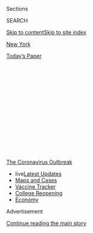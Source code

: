 <div id="app">

<div>

<div>

<div>

<div class="NYTAppHideMasthead css-1q2w90k e1suatyy0">

<div class="section css-ui9rw0 e1suatyy2">

<div class="css-eph4ug er09x8g0">

<div class="css-6n7j50">

</div>

<span class="css-1dv1kvn">Sections</span>

<div class="css-10488qs">

<span class="css-1dv1kvn">SEARCH</span>

</div>

[Skip to content](#site-content)[Skip to site index](#site-index)

</div>

<div id="masthead-section-label" class="css-1wr3we4 eaxe0e00">

[New
York](https://www.nytimes3xbfgragh.onion/section/nyregion)

</div>

<div class="css-10698na e1huz5gh0">

</div>

</div>

<div id="masthead-bar-one" class="section hasLinks css-15hmgas e1csuq9d3">

<div class="css-uqyvli e1csuq9d0">

</div>

<div class="css-1uqjmks e1csuq9d1">

</div>

<div class="css-9e9ivx">

[](https://myaccount.nytimes3xbfgragh.onion/auth/login?response_type=cookie&client_id=vi)

</div>

<div class="css-1bvtpon e1csuq9d2">

[Today’s
Paper](https://www.nytimes3xbfgragh.onion/section/todayspaper)

</div>

</div>

</div>

</div>

<div data-aria-hidden="false">

<div id="site-content" data-role="main">

<div>

<div class="css-1aor85t" style="opacity:0.000000001;z-index:-1;visibility:hidden">

<div class="css-1hqnpie">

<div class="css-epjblv">

<span class="css-17xtcya">[New
York](/section/nyregion)</span><span class="css-x15j1o">|</span><span class="css-fwqvlz">Drastic
‘Shelter in Place’ May Be Next for N.Y.C. to Combat
Coronavirus</span>

</div>

<div class="css-k008qs">

<div class="css-1iwv8en">

<span class="css-18z7m18"></span>

<div>

</div>

</div>

<span class="css-1n6z4y">https://nyti.ms/391FMNM</span>

<div class="css-1705lsu">

<div class="css-4xjgmj">

<div class="css-4skfbu" data-role="toolbar" data-aria-label="Social Media Share buttons, Save button, and Comments Panel with current comment count" data-testid="share-tools">

  - 
  - 
  - 
  - 
    
    <div class="css-6n7j50">
    
    </div>

  - 

</div>

</div>

</div>

</div>

</div>

</div>

<div id="NYT_TOP_BANNER_REGION" class="css-13pd83m">

<div>

<div id="styln-prism-menu-1592847958612" class="section interactive-content interactive-size-medium css-1edisqu">

<div class="css-17ih8de interactive-body">

<div id="scroll-container" class="css-1gj85ro">

[<span class="styln-title-wrap"><span class="css-1pje3qr">The
Coronavirus</span><span class="css-1pje3qr">
Outbreak</span></span>](https://www.nytimes3xbfgragh.onion/news-event/coronavirus?action=click&pgtype=Article&state=default&region=TOP_BANNER&context=storylines_menu)

  - <span class="css-kqxiym" data-emphasize="true">live</span>[Latest
    Updates](https://www.nytimes3xbfgragh.onion/2020/08/04/world/coronavirus-cases.html?action=click&pgtype=Article&state=default&region=TOP_BANNER&context=storylines_menu)
  - [Maps and
    Cases](https://www.nytimes3xbfgragh.onion/interactive/2020/us/coronavirus-us-cases.html?action=click&pgtype=Article&state=default&region=TOP_BANNER&context=storylines_menu)
  - [Vaccine
    Tracker](https://www.nytimes3xbfgragh.onion/interactive/2020/science/coronavirus-vaccine-tracker.html?action=click&pgtype=Article&state=default&region=TOP_BANNER&context=storylines_menu)
  - [College
    Reopening](https://www.nytimes3xbfgragh.onion/2020/08/02/us/covid-college-reopening.html?action=click&pgtype=Article&state=default&region=TOP_BANNER&context=storylines_menu)
  - [Economy](https://www.nytimes3xbfgragh.onion/live/2020/08/04/business/stock-market-today-coronavirus?action=click&pgtype=Article&state=default&region=TOP_BANNER&context=storylines_menu)

</div>

</div>

</div>

</div>

</div>

<div id="top-wrapper" class="css-1sy8kpn">

<div id="top-slug" class="css-l9onyx">

Advertisement

</div>

[Continue reading the main
story](#after-top)

<div class="ad top-wrapper" style="text-align:center;height:100%;display:block;min-height:250px">

<div id="top" class="place-ad" data-position="top" data-size-key="top">

</div>

</div>

<div id="after-top">

</div>

</div>

<div>

<div id="sponsor-wrapper" class="css-1hyfx7x">

<div id="sponsor-slug" class="css-19vbshk">

Supported by

</div>

[Continue reading the main
story](#after-sponsor)

<div id="sponsor" class="ad sponsor-wrapper" style="text-align:center;height:100%;display:block">

</div>

<div id="after-sponsor">

</div>

</div>

<div class="css-186x18t">

</div>

<div class="css-1vkm6nb ehdk2mb0">

# Drastic ‘Shelter in Place’ May Be Next for N.Y.C. to Combat Coronavirus

</div>

Life in New York City, a colossus of 8.6 million people and an economic
engine for the country, is grinding to a shocking halt.

<div class="css-79elbk" data-testid="photoviewer-wrapper">

<div class="css-z3e15g" data-testid="photoviewer-wrapper-hidden">

</div>

<div class="css-1a48zt4 ehw59r15" data-testid="photoviewer-children">

![<span class="css-16f3y1r e13ogyst0" data-aria-hidden="true">Central
Park was nearly empty on Tuesday as a result of restrictions on public
gatherings put in place to prevent the spread of the
coronavirus. </span><span class="css-cnj6d5 e1z0qqy90" itemprop="copyrightHolder"><span class="css-1ly73wi e1tej78p0">Credit...</span><span><span>Stephen
Speranza for The New York
Times</span></span></span>](https://static01.graylady3jvrrxbe.onion/images/2020/03/17/nyregion/17nyvirus-ledeall1/merlin_170647176_6e1b9868-36a9-4359-b636-47aae2487df8-articleLarge.jpg?quality=75&auto=webp&disable=upscale)

</div>

</div>

<div class="css-18e8msd">

<div class="css-vp77d3 epjyd6m0">

<div class="css-hus3qt ey68jwv0" data-aria-hidden="true">

[![Andy
Newman](https://static01.graylady3jvrrxbe.onion/images/2018/02/16/multimedia/author-andy-newman/author-andy-newman-thumbLarge.jpg
"Andy Newman")](https://www.nytimes3xbfgragh.onion/by/andy-newman)

</div>

<div class="css-1baulvz">

By [<span class="css-1baulvz last-byline" itemprop="name">Andy
Newman</span>](https://www.nytimes3xbfgragh.onion/by/andy-newman)

</div>

</div>

  - 
    
    <div class="css-ld3wwf e16638kd2">
    
    March 17,
    2020
    
    </div>

  - 
    
    <div class="css-4xjgmj">
    
    <div class="css-d8bdto" data-role="toolbar" data-aria-label="Social Media Share buttons, Save button, and Comments Panel with current comment count" data-testid="share-tools">
    
      - 
      - 
      - 
      - 
        
        <div class="css-6n7j50">
        
        </div>
    
      - 
    
    </div>
    
    </div>

</div>

</div>

<div class="section meteredContent css-1r7ky0e" name="articleBody" itemprop="articleBody">

<div class="css-1fanzo5 StoryBodyCompanionColumn">

<div class="css-53u6y8">

New York City, a colossus of 8.6 million people and an economic engine
for the country, ground to a shocking halt on Tuesday because of the
[coronavirus
outbreak](https://www.nytimes3xbfgragh.onion/2020/03/18/podcasts/the-daily/cuomo-new-york-coronavirus.html?action=click&module=Briefings&pgtype=Homepage)
and the restrictions on public life put in place to stem its spread.

The city’s mayor signaled that the shutdown could go even further with
the possibility of an order to “shelter in place” — a **** decision he
said “should be made in the next 48 hours.”

“If that moment came, there are tremendously substantial challenges that
would have to be met,” Mayor Bill de Blasio said in an [emotional
address at City
Hall](https://www.nytimes3xbfgragh.onion/video/nyregion/100000007039735/nyc-shelter-in-place-de-blasio.html).
“And I don’t take this lightly at all.

“What is going to happen with folks who have no money?” he continued.
“How are they going to get food? How are they going to get medicines?
How are we going to ensure in a dynamic like that, that supplies are
sufficient for our population?”

</div>

</div>

<div class="css-1fanzo5 StoryBodyCompanionColumn">

<div class="css-53u6y8">

As officials grappled with an epidemic that has stricken more than 800
city residents and killed at least seven, [the toll on the life of the
city was
becoming](https://www.nytimes3xbfgragh.onion/2020/03/17/nyregion/coronavirus-new-york-update.html)apparent.

Times Square emptied out. Macy’s closed. The Statue of Liberty was
cordoned off. The Empire State Building was shuttered. Restaurants and
bars, the ones that had not closed entirely, stood nearly empty and
tried to survive on takeout and delivery orders alone.

“I’d like to see them try keeping New Yorkers off the street,” said
Rafael Morales, 52, a super at a co-op building on the Upper West Side
of Manhattan.

</div>

</div>

<div>

</div>

<div class="css-1fanzo5 StoryBodyCompanionColumn">

<div class="css-53u6y8">

New York’s desperation was also made clear when the Metropolitan
Transportation Authority, which runs the subway system, buses and two
commuter railroads, said on Tuesday that it was[seeking a $4 billion
federal
bailout](https://www.nytimes3xbfgragh.onion/2020/03/17/nyregion/coronavirus-nyc-subway-federal-aid-.html).

</div>

</div>

<div class="css-1fanzo5 StoryBodyCompanionColumn">

<div class="css-53u6y8">

Ridership has plummeted by as much as 90 percent on the region’s trains
and 60 percent on the subway — rendering the normally jampacked
underground practically
unrecognizable.

<div id="NYT_MAIN_CONTENT_1_REGION" class="css-9tf9ac">

<div>

<div id="styln-covid-updates-world" class="section interactive-content interactive-size-medium css-1ftcdic">

<div class="css-17ih8de interactive-body">

<div id="styln-briefing-block" data-asset-id="QXJ0aWNsZTpueXQ6Ly9hcnRpY2xlLzNhNGMwYWI5LWIwY2QtNWQwOS1hZTgwLTdjMGU3ZTA1OWQ2OA==">

<div class="briefing-block-header-section">

# [Latest Updates: Global Coronavirus Outbreak](https://www.nytimes3xbfgragh.onion/2020/08/04/world/coronavirus-cases.html?action=click&pgtype=Article&state=default&region=MAIN_CONTENT_1&context=storylines_live_updates)

<div class="briefing-block-ts">

Updated 2020-08-05T07:58:24.076Z

</div>

</div>

  - [As talks drag on, McConnell signals openness to jobless aid
    extension, and negotiators agree on a
    deadline.](https://www.nytimes3xbfgragh.onion/2020/08/04/world/coronavirus-cases.html?action=click&pgtype=Article&state=default&region=MAIN_CONTENT_1&context=storylines_live_updates#link-762df92)
  - [Novavax sees encouraging results from two studies of its
    experimental
    vaccine.](https://www.nytimes3xbfgragh.onion/2020/08/04/world/coronavirus-cases.html?action=click&pgtype=Article&state=default&region=MAIN_CONTENT_1&context=storylines_live_updates#link-1228a480)
  - [Mississippians must now wear masks in public, governor
    says.](https://www.nytimes3xbfgragh.onion/2020/08/04/world/coronavirus-cases.html?action=click&pgtype=Article&state=default&region=MAIN_CONTENT_1&context=storylines_live_updates#link-794484ed)

<div class="briefing-block-footer">

<div class="briefing-block-footer-meta">

[See more
updates](https://www.nytimes3xbfgragh.onion/2020/08/04/world/coronavirus-cases.html?action=click&pgtype=Article&state=default&region=MAIN_CONTENT_1&context=storylines_live_updates)

</div>

<div class="briefing-block-briefinglinks">

<span>More live coverage:</span>
[Markets](https://www.nytimes3xbfgragh.onion/live/2020/08/04/business/stock-market-today-coronavirus?action=click&pgtype=Article&state=default&region=MAIN_CONTENT_1&context=storylines_live_updates)

</div>

</div>

</div>

</div>

</div>

</div>

</div>

Officials have grasped for comparisons to other catastrophes. Mr. de
Blasio said the economic fallout from the shutdown as a result of the
virus could rival that of the Great Depression and the health impact
that of the 1918 influenza epidemic that killed over 20,000 in the city.

But even as New Yorkers were struggling with the vast shutdown, the
mayor and the governor, Andrew M. Cuomo, fell into a familiar pattern:
battling with each other over control of the city.

</div>

</div>

<div class="css-79elbk" data-testid="photoviewer-wrapper">

<div class="css-z3e15g" data-testid="photoviewer-wrapper-hidden">

</div>

<div class="css-1a48zt4 ehw59r15" data-testid="photoviewer-children">

![<span class="css-16f3y1r e13ogyst0" data-aria-hidden="true">The surge
in coronavirus cases has caused a decline in subway ridership, leading
the Metropolitan Transportation Authority to ask for a federal
bailout. </span><span class="css-cnj6d5 e1z0qqy90" itemprop="copyrightHolder"><span class="css-1ly73wi e1tej78p0">Credit...</span><span>Stephen
Speranza for The New York
Times</span></span>](https://static01.graylady3jvrrxbe.onion/images/2020/03/17/nyregion/17nyvirus-ledeall2/merlin_170615367_20df85b0-4433-4825-bfd8-0130b6856772-articleLarge.jpg?quality=75&auto=webp&disable=upscale)

</div>

</div>

<div class="css-1fanzo5 StoryBodyCompanionColumn">

<div class="css-53u6y8">

As the mayor conducted his news conference on Tuesday, Mr. Cuomo’s
office sent out a news release proclaiming that any kind of mass
quarantine order would need state approval and that none was imminent.
The governor then doubled down on that message.

“There is not going to be any quarantine, no one is going to lock you in
your home, no one is going to tell you, you can’t leave the city,” the
governor said in an interview on NY1. “That’s not going to happen.”

Some New Yorkers greeted the possibility of being put on virtual
lockdown with grim resignation.

Joseph Montes, who was skateboarding down Fourth Avenue in Brooklyn back
to a homeless shelter Tuesday night from his job as a tattoo artist in
the Bronx, was appalled at the prospect.

</div>

</div>

<div class="css-1fanzo5 StoryBodyCompanionColumn">

<div class="css-53u6y8">

“That’s totally crazy,” said Mr. Montes, 27, who was wearing a face mask
with a jack-o-lantern mouth.

“People need to be outside, to breathe fresh air,” he said. “I’ve been
inside for a long time. It messes with you, makes you feel like a
prisoner.”

The public disagreement between the mayor and the governor was nothing
new, but the immediacy and rawness of it illustrated the tension and
uncertainty of the situation, and how public officials have been
struggling to respond to it.

</div>

</div>

<div>

</div>

<div class="css-1fanzo5 StoryBodyCompanionColumn">

<div class="css-53u6y8">

It’s uncertain what a “shelter in place” order would mean for New York
City. Mayor de Blasio said it could limit movement to people with
essential jobs like police officers, firefighters and health care
workers.

A “shelter in place” order [enacted on
Tuesday](https://www.nytimes3xbfgragh.onion/2020/03/17/us/shelter-in-place-order-bay-area.html)
in California’s Bay Area requires people to largely stay at home except
for essential activities and forbids people who do not live in the same
house from gathering anywhere. Going outside, for example, to a park, is
still allowed as long as people maintain a six-foot distance from
others.

Asked the difference between sheltering in place and quarantine, Mr. de
Blasio said “I don’t want to be the guy” to define the distinction and
said he would decide on the matter in consultation with the governor.

</div>

</div>

<div class="css-1fanzo5 StoryBodyCompanionColumn">

<div class="css-53u6y8">

New York City has quickly become an epicenter of the pandemic in this
country: New cases jumped by 75 percent from Monday to Tuesday, to 814,
underscoring the need for even more drastic measures.

The mayor, clearly agonizing over his course of action, said that
options were running out, and that new restrictions would bring new
pain.

“Folks have to understand that, right now, with so many New Yorkers
losing employment, losing paychecks, dealing with all sorts of stresses
and strains, I’m hearing constantly from people who are tremendously
worried about how they’re going to make ends meet,” the mayor
said.

<div id="NYT_MAIN_CONTENT_3_REGION" class="css-9tf9ac">

<div>

<div id="styln-prism-freeform-1594220623585" class="section interactive-content interactive-size-medium css-1ftcdic">

<div class="css-17ih8de interactive-body">

<div id="prism-freeform-block-85410" class="css-19mumt8" data-role="complementary" data-storyline="The Coronavirus Outbreak" data-truncated="true" tabindex="0">

<div class="css-a8d9oz">

<div class="css-eb027h">

[](https://www.nytimes3xbfgragh.onion/news-event/coronavirus?action=click&pgtype=Article&state=default&region=MAIN_CONTENT_3&context=storylines_faq)

### The Coronavirus Outbreak ›

#### Frequently Asked Questions

Updated August 4, 2020

  - #### I have antibodies. Am I now immune?
    
      - As of right now,[that seems likely, for at least several
        months.](https://www.nytimes3xbfgragh.onion/2020/07/22/health/covid-antibodies-herd-immunity.html?action=click&pgtype=Article&state=default&region=MAIN_CONTENT_3&context=storylines_faq)
        There have been frightening accounts of people suffering what
        seems to be a second bout of Covid-19. But experts say these
        patients may have a drawn-out course of infection, with the
        virus taking a slow toll weeks to months after initial exposure.
        People infected with the coronavirus typically
        [produce](https://www.nature.com/articles/s41586-020-2456-9)
        immune molecules called antibodies, which are [protective
        proteins made in response to an
        infection](https://www.nytimes3xbfgragh.onion/2020/05/07/health/coronavirus-antibody-prevalence.html?action=click&pgtype=Article&state=default&region=MAIN_CONTENT_3&context=storylines_faq)[.
        These antibodies
        may](https://www.nytimes3xbfgragh.onion/2020/05/07/health/coronavirus-antibody-prevalence.html?action=click&pgtype=Article&state=default&region=MAIN_CONTENT_3&context=storylines_faq)
        last in the body [only two to three
        months](https://www.nature.com/articles/s41591-020-0965-6),
        which may seem worrisome, but that’s perfectly normal after an
        acute infection subsides, said Dr. Michael Mina, an immunologist
        at Harvard University. It may be possible to get the coronavirus
        again, but it’s highly unlikely that it would be possible in a
        short window of time from initial infection or make people
        sicker the second time.

  - #### I’m a small-business owner. Can I get relief?
    
      - The [stimulus bills enacted in
        March](https://www.nytimes3xbfgragh.onion/article/small-business-loans-stimulus-grants-freelancers-coronavirus.html?action=click&pgtype=Article&state=default&region=MAIN_CONTENT_3&context=storylines_faq)
        offer help for the millions of American small businesses. Those
        eligible for aid are businesses and nonprofit organizations with
        fewer than 500 workers, including sole proprietorships,
        independent contractors and freelancers. Some larger companies
        in some industries are also eligible. The help being offered,
        which is being managed by the Small Business Administration,
        includes the Paycheck Protection Program and the Economic Injury
        Disaster Loan program. But lots of folks have [not yet seen
        payouts.](https://www.nytimes3xbfgragh.onion/interactive/2020/05/07/business/small-business-loans-coronavirus.html?action=click&pgtype=Article&state=default&region=MAIN_CONTENT_3&context=storylines_faq)
        Even those who have received help are confused: The rules are
        draconian, and some are stuck sitting on [money they don’t know
        how to
        use.](https://www.nytimes3xbfgragh.onion/2020/05/02/business/economy/loans-coronavirus-small-business.html?action=click&pgtype=Article&state=default&region=MAIN_CONTENT_3&context=storylines_faq)
        Many small-business owners are getting less than they expected
        or [not hearing anything at
        all.](https://www.nytimes3xbfgragh.onion/2020/06/10/business/Small-business-loans-ppp.html?action=click&pgtype=Article&state=default&region=MAIN_CONTENT_3&context=storylines_faq)

  - #### What are my rights if I am worried about going back to work?
    
      - Employers have to provide [a safe
        workplace](https://www.osha.gov/SLTC/covid-19/standards.html)
        with policies that protect everyone equally. [And if one of your
        co-workers tests positive for the coronavirus, the
        C.D.C.](https://www.nytimes3xbfgragh.onion/article/coronavirus-money-unemployment.html?action=click&pgtype=Article&state=default&region=MAIN_CONTENT_3&context=storylines_faq)
        has said that [employers should tell their
        employees](https://www.cdc.gov/coronavirus/2019-ncov/community/guidance-business-response.html)
        -- without giving you the sick employee’s name -- that they may
        have been exposed to the virus.

  - #### Should I refinance my mortgage?
    
      - [It could be a good
        idea,](https://www.nytimes3xbfgragh.onion/article/coronavirus-money-unemployment.html?action=click&pgtype=Article&state=default&region=MAIN_CONTENT_3&context=storylines_faq)
        because mortgage rates have [never been
        lower.](https://www.nytimes3xbfgragh.onion/2020/07/16/business/mortgage-rates-below-3-percent.html?action=click&pgtype=Article&state=default&region=MAIN_CONTENT_3&context=storylines_faq)
        Refinancing requests have pushed mortgage applications to some
        of the highest levels since 2008, so be prepared to get in line.
        But defaults are also up, so if you’re thinking about buying a
        home, be aware that some lenders have tightened their standards.

  - #### What is school going to look like in September?
    
      - It is unlikely that many schools will return to a normal
        schedule this fall, requiring the grind of [online
        learning](https://www.nytimes3xbfgragh.onion/2020/06/05/us/coronavirus-education-lost-learning.html?action=click&pgtype=Article&state=default&region=MAIN_CONTENT_3&context=storylines_faq),
        [makeshift child
        care](https://www.nytimes3xbfgragh.onion/2020/05/29/us/coronavirus-child-care-centers.html?action=click&pgtype=Article&state=default&region=MAIN_CONTENT_3&context=storylines_faq)
        and [stunted
        workdays](https://www.nytimes3xbfgragh.onion/2020/06/03/business/economy/coronavirus-working-women.html?action=click&pgtype=Article&state=default&region=MAIN_CONTENT_3&context=storylines_faq)
        to continue. California’s two largest public school districts —
        Los Angeles and San Diego — said on July 13, that [instruction
        will be remote-only in the
        fall](https://www.nytimes3xbfgragh.onion/2020/07/13/us/lausd-san-diego-school-reopening.html?action=click&pgtype=Article&state=default&region=MAIN_CONTENT_3&context=storylines_faq),
        citing concerns that surging coronavirus infections in their
        areas pose too dire a risk for students and teachers. Together,
        the two districts enroll some 825,000 students. They are the
        largest in the country so far to abandon plans for even a
        partial physical return to classrooms when they reopen in
        August. For other districts, the solution won’t be an
        all-or-nothing approach. [Many
        systems](https://bioethics.jhu.edu/research-and-outreach/projects/eschool-initiative/school-policy-tracker/),
        including the nation’s largest, New York City, are devising
        [hybrid
        plans](https://www.nytimes3xbfgragh.onion/2020/06/26/us/coronavirus-schools-reopen-fall.html?action=click&pgtype=Article&state=default&region=MAIN_CONTENT_3&context=storylines_faq)
        that involve spending some days in classrooms and other days
        online. There’s no national policy on this yet, so check with
        your municipal school system regularly to see what is happening
        in your
community.

<div id="styln-survey-component-85410" class="styln-survey-component" data-surveyname="faq" data-surveystoryline="coronavirus">

</div>

</div>

<div class="css-6mllg9">

</div>

<div class="css-pmm6ed">

<span class="css-5gimkt"></span>

</div>

</div>

</div>

</div>

</div>

</div>

</div>

“I think New Yorkers should be prepared right now for the possibility of
a ‘shelter in place’ order,” Mr. de Blasio said.

As it is, the day after broad shutdowns were put in place on Monday
across New York, New Jersey and Connecticut, the region was quietly
staggering.

After the state waived the seven-day waiting period for filing for
unemployment benefits and the resulting surge crashed the Labor
Department’s website, officials said the number of applicants was like
nothing seen since the aftermath of the Sept. 11 attacks of 2001. The
city comptroller said that New York could lose more than $3 billion in
tax revenue. [One
estimate](https://www.nytimes3xbfgragh.onion/2020/03/16/nyregion/Coronavirus-nyc-economy-.html)
put lost wages in the tourism industry alone at $1 billion per month.

“The economy was teetering to begin with,” Mr. Cuomo said on Monday
night. “This is a deep, deep economic hole. You’ll have businesses close
that never
reopen.”

</div>

</div>

<div class="audioFigureHeading">

<div class="css-1et479a">

![](https://static01.graylady3jvrrxbe.onion/images/2017/01/29/podcasts/the-daily-album-art/the-daily-album-art-articleInline-v2.jpg?quality=75&auto=webp&disable=upscale)

</div>

### Listen to ‘The Daily’: Gov. Andrew Cuomo: ‘It’s Making Sure We Live Through This.’

<span class="css-59o34k">We sat down with the person in charge of New
York State’s response to the coronavirus crisis.</span>

</div>

<div class="css-qe9gm7">

<div>

<div class="css-1g7y0i5 e1drnplw0">

<div class="css-1ceswkc e1drnplw1">

</div>

<div class="css-f2fzwx e1drnplw2">

<div data-aria-labelledby="modal-title" data-role="region">

<div id="modal-title" class="css-mln36k">

transcript

</div>

<div class="css-pbq7ev">

</div>

<span>Back to The
Daily</span>

<div class="css-f6lhej">

<div class="css-1ialerq">

<div class="css-1701swk">

bars

</div>

<div>

<div class="css-1t7yl1y">

0:00/33:01

</div>

<div class="css-og85jy">

\-33:01

</div>

</div>

</div>

</div>

<div class="css-15fbio0">

<div class="css-1p4nyns">

transcript

## Listen to ‘The Daily’: Gov. Andrew Cuomo: ‘It’s Making Sure We Live Through This.’

### Hosted by Michael Barbaro; produced by Austin Mitchell, Adizah Eghan and Lynsea Garrison; with help from Jessica Cheung; and edited by Lisa Tobin

#### We sat down with the person in charge of New York State’s response to the coronavirus crisis.

</div>

  - michael barbaro  
    I am now disinfecting this microphone for the governor. And the
    windscreen. Because that’s how we roll these days.

  - lynsea garrison  
    Yep.

  - michael barbaro  
    I travel everywhere now with Lysol wipes.

  - lynsea garrison  
    Yeah. Do you want to disinfect this? Since you maybe, depending on
    our sitting arrangement, might be holding that.

  - michael barbaro  
    Yep.

  - lynsea garrison  
    OK.

  - michael barbaro  
    OK, let’s go.

  - speaker  
    We’re just going to hold on one second.

  - michael barbaro  
    Oh, we’re going to hold —

  - lynsea garrison  
    Oh, sure.

  - andrew cuomo  
    Look at you\!

  - michael barbaro  
    How are you?

  - speaker  
    Hey, Michael\!

  - andrew cuomo  
    Ageless.

  - michael barbaro  
    Are we allowed to shake hands?

  - lisa tobin  
    No.

  - andrew cuomo  
    Oh, you’re right, you’re right, you’re right.

  - speaker  
    Absolutely not allowed.

  - michael barbaro  
    Ritual is very hard. Governor, this is Lynsea Garrison, Lisa Tobin,
    Governor Cuomo.

  - andrew cuomo  
    \[LAUGHS\]

  - michael barbaro  
    From The New York Times, I’m Michael Barbaro. This is “The Daily.”

  - \[music\]

  - archived recording 1  
    Tonight, a scramble to contain the spread of the coronavirus in New
    York. In New York City tonight, about 1,000 people are now under
    self-quarantine.

  - archived recording 2  
    Governor Andrew Cuomo declared a state of emergency this weekend to
    help fund the medical response to the outbreak.

michael barbaro

As one of the earliest states with confirmed cases of the coronavirus,
and with the most confirmed cases so far, New York State has begun to
aggressively move to control its spread.

  - archived recording  
    Governor Cuomo signing an executive order closing all schools
    statewide for the next two weeks. Now this means —

michael barbaro

Taking a series of increasingly drastic steps over the past few days.

  - archived recording 1  
    In New York, Governor Cuomo is advising nonessential businesses to
    close each night at 8 p.m.

  - archived recording 2  
    Mayor de Blasio warned New York City residents to be prepared for a
    possible shelter-in-place order in the next 48 hours. Governor Cuomo
    shifts his emphasis to the health care system —

michael barbaro

Today: A conversation with Governor Andrew Cuomo.

It’s Wednesday, March 18.

So I want to thank you for letting us —

andrew cuomo

I’m just examining —

michael barbaro

Examining the microphone? That’s a windscreen. It’ll keep your —

andrew cuomo

Keep the wind down.

michael barbaro

The wind down.

andrew cuomo

Because it’s windy.

michael barbaro

So Governor, I want to thank you for letting us in in the middle of an
extraordinary crisis, and tell you how much we appreciate it. I want to
start this conversation by asking you where New York is in this
pandemic? It’s Tuesday afternoon, around 3 o’clock. How many New Yorkers
do we understand have the coronavirus at this point?

andrew cuomo

We have, right now, over 1,000 cases. It’s a little misleading, because
we’re talking about these tests as if it’s taking a random sample,
right? But it’s not. The test results are purely symbolic of how many
tests you’re taking. We are now taking more tests than most states, and
we’re finding more positives, which would make sense, also. Because we
are the dense state, and this is a function of density at the end of the
day. You’re getting on a subway train, you’re getting on a bus, you’re
in a crowded restaurant, you’re in a crowded office space. And this
transfers in the crowds. So that it would be here first is not
surprising. That it would communicate most easily here is not
surprising. And that we would have the sophisticated health system that
would detect it here first is not surprising.

michael barbaro

So if these are the front lines of this epidemic, and I’ve heard you
describe this as a kind of war that we’re in right now, what stage of
the war are we at in a place like New York?

andrew cuomo

We are seeing the enemy on the horizon, and they are approaching very
quickly, and we don’t have our defenses in place.

michael barbaro

We don’t.

andrew cuomo

We don’t. Testing was the first level of defense, right? The testing was
slow nationwide. We’re now ramping up in this state because the federal
government, I think, made a wise decision. We were the first to ask for
it. I asked the president for it directly. Basically said, decentralize
the testing, leave it to the states. We have 200 laboratories in this
state. I said, decentralize it, let the states do it.

michael barbaro

But you weren’t allowed at first.

andrew cuomo

Right. The federal government was controlling it, and you were running
all the national tests through the C.D.C., which was then sending them
to Atlanta. So we’re now ramping up on testing, that’s why our numbers
are high. But testing is no longer going to keep the genie in the
bottle, right? The genie is out of the bottle now. Where this all comes
down to is, when they talk about flattening the curve, flattening the
curve, they’re trying to slow the advance of the enemy until we can get
enough of our defenses in place. What are the defenses? A health care
system that can handle the injured, to torture the metaphor. And we’re
not there. If you look at the speed, the increase in the rate, the spike
in the increase of the number of cases, we’re looking at a possibility
of an apex being about 45 days away.

michael barbaro

The peak of this pandemic here?

andrew cuomo

The peak. That’s one projection — 45 days. Needing 110,000 hospital
beds. In this state, you have 50,000 hospital beds. Needing 37,000
intensive care unit beds, and having 3,000 I.C.U. beds.

michael barbaro

Needing 37,000, having three.

andrew cuomo

Yes.

michael barbaro

That’s a pretty extraordinary gap.

andrew cuomo

Yes. Because the injured here are going to be predominantly senior
citizens, compromised immune systems, underlying illness. And those
people need I.C.U.s. When they come into the hospital, they don’t need a
normal bed and moderate health care. They need an I.C.U.

michael barbaro

So I want to talk about your leadership in this war, to similarly
torture the metaphor. The work you’ve done in the last few days to
flatten the curve. Because you’ve made some extraordinary decisions in
the past 72 hours or so. Efforts to essentially start shutting down
systematically elements of our life here in New York. So help me
understand the information that you’ve been receiving, the calculations
that you’ve been weighing, and the very real trade-offs that you
understood would have to be made.

andrew cuomo

I’m watching the increase in cases. And you take one measure, and you
see what the effect was. You take another measure, and you see what the
effect was. And nothing was having an effect. Nothing we were doing.

michael barbaro

What steps did you take that were not effective?

andrew cuomo

The testing was supposed to be step one. That was supposed to slow the
spread. That didn’t work. OK, the enemy keeps coming. You start moderate
social distancing. Businesses, voluntary basis, work from home. That
didn’t make any difference. The numbers have kept going up regardless of
everything we did. When you keep seeing those numbers increase, your
efforts have to become more and more dramatic. Yesterday, we went to the
point of closing bars, restaurants, gyms and schools, with the
precaution of providing child care for essential workers, especially
nurses, health care workers. The next level of efforts to control
density, control the spread, would be to start closing — mandatory
closing — of businesses.

michael barbaro

Let me focus in on that decision. Bars, restaurants. Because that is
billions of dollars in lost revenue. It’s tens of thousands of people
out of work. On my way here, I got a text from a friend who said he had
just laid off 90 employees. And he was crying the whole time he had to
do it. So let’s talk about how you made that decision because of the
impact that that is immediately going to have — it’s a huge part of the
economy in the state. And so how did you get to that decision?

andrew cuomo

Michael, you are past the point of monetizing these decisions.

michael barbaro

What do you mean?

andrew cuomo

You are at a point of deciding how many people are going to live, how
many people are going to die? That’s where you are. Closing restaurants
reduces the spread of the disease. The disease transfers very quickly,
not just in the cough and the droplets, et cetera. There are some
studies that say that disease can live — the virus can live up to two or
three days on a surface.

michael barbaro

Like a table at a restaurant.

andrew cuomo

Just think about that. Like a table in a restaurant, like a sink, like a
handrail, in a bus. Two or three days. It’s why this virus is so
vicious. And we know the trajectory right now overwhelms the hospital
system. Three or four-fold. It’s not even close. People will die because
they can’t get the health care service they need.

michael barbaro

So you’re reducing the number of people who die because they can’t get
into a hospital bed, for every restaurant you close and every
transmission you prevent in closing that restaurant.

andrew cuomo

Yes.

michael barbaro

That’s the thing. It’s just pure numbers.

andrew cuomo

Yes. And it’s not even just New York. The whole nation is past the point
of, let’s try to save money, right? You look at the Dow Jones market,
you look at all the businesses that are closing. This is now a national
phenomenon that this economy is going to be very badly hurt. The
recovery of this economy is going to be an economic feat never seen
before. You’re going to have to go back to the Great Depression to come
up with a revival plan for the economy like we’re seeing now. You’re
going to see mortgage foreclosures, you’re going to see bankruptcies,
you’re going to see massive unemployment claims all across the board.

michael barbaro

I don’t see you sugarcoating this at all.

andrew cuomo

No. This is going to be — our state finances are decimated, right? How
does the state work? A state is just a percentage of every other
business.

michael barbaro

Right.

andrew cuomo

Those businesses are all closed. Or their revenues have been cut by 50,
60, 70 percent. But I think the good thing, as a nation, is we said, so
what? So what? What value on a human life? If I can save here 5,000
lives, 10,000 lives, I don’t care what it costs, Michael. That’s what
I’m going to do.

michael barbaro

I wonder what you want to say to somebody who has just lost their job,
because there are now a lot of them, who may not be able to pay their
rent, who may not be able to pay their mortgage, who may lose their
housing, and who are really scared because of these economic
consequences. What do you want them to hear you say?

andrew cuomo

I would say first, I hope no one in your family, or no one you know,
dies because of this. Because that’s what we’re trying to accomplish. I
hope no one in your family dies. Second, we all understand the economic
consequences. It’s not just you, it is everyone. And by the way, take
solace in that fact. Because maybe if it was just you, you could be
forgotten and left on the side of the road. It’s not just you. It’s
everyone, and it’s everywhere. The Italians have an old saying that the
rich man is the man who has health, right? If you have your health, you
can figure anything else out. And it’s true. We’ll figure out the
economy. I went through 9/11. Oh, downtown Manhattan is devastated, we
have to rebuild, how do we do this? We’re alive, first of all. And if we
are alive, we’ll figure out the rest. We’ll figure out the money. It’s
making sure we live through this.

\[music\]

michael barbaro

We’ll be right back.

Governor, I want to understand how you’re thinking about something else,
which is hospitals, supplies and readiness. You’ve started to signal
that there’s a major shortage of I.C.U. units. What about respirators?
What does the picture start to look like in a couple of weeks, and are
we ready for it?

andrew cuomo

We are not ready for it, certainly, today. The picture looks like you
have tens of thousands of people coming to the hospital. These are
respiratory illnesses. They can’t breathe. They need an I.C.U. bed with
a ventilator. OK, buy more ventilators. OK, you can’t.

michael barbaro

You can’t.

andrew cuomo

Because the entire world is trying to buy ventilators.

michael barbaro

So you’ve tried to buy ventilators?

andrew cuomo

We try every which way to buy ventilators. We’re trying to go to China,
which is now over it, trying to buy their ventilators.

michael barbaro

Wow.

andrew cuomo

I mean, it is a global competition to buy ventilators. The federal
government has an emergency medical stockpile. I reached out to the
president. Federal cooperation is everything, Michael, because it’s
whatever the federal government has in that stockpile is going to be our
main access.

michael barbaro

Did you ask to tap into the stockpile?

andrew cuomo

Yes.

michael barbaro

Then what did the president say?

andrew cuomo

Yes.

michael barbaro

If I can ask.

andrew cuomo

He has said he will be very helpful. We’re looking at the Army Corps of
Engineers to try to build additional hospital beds, convert dormitories,
et cetera. Because you’re overwhelming the capacity of the health care
system by two or three times. You need backup staff, backup nurses,
backup doctors, more space, more equipment, more gloves, more food, more
everything.

michael barbaro

Is there a version where hospitals can handle this influx? Or is it just
a matter of how short they fall?

andrew cuomo

There is no way they can handle this.

michael barbaro

So then, do you accept that some incredibly difficult decisions are
going to have to be made inside hospitals in the coming days? Decisions
of who lives and who dies, who gets a bed, who doesn’t, who gets a
respirator, who doesn’t get a respirator. Who to prioritize. Is that
something doctors should be deciding, or is that something government
should be playing a role in?

andrew cuomo

It will be a question of triage. Remember, most of these people will
have serious underlying conditions already. And in some ways, it will
become self-selecting, depending on how ill you were when you came in.

michael barbaro

Right, but when the decision has to be made, do I put the 85-year-old
with underlying conditions in the I.C.U., who might have a 50-50 chance,
or do I put a 45-year-old in the I.C.U. who’s come in with respiratory
problems who has a 60 percent chance? We just talked to a doctor in
Italy who had to make these choices. Do you want to be the one issuing
protocols? Do you want the president to be issuing those protocols? Who
should be guiding those kind of awful decisions?

andrew cuomo

Well, I pray we don’t get there. But if we get there, it should be a
medical decision, unless God intervenes and God makes the determination
first.

michael barbaro

What is the ideal role of the federal government right now, in your
mind?

andrew cuomo

Right now, crank up the Army Corps of Engineers, which does have
building capacity. Add to hospital capacity in the states that need it —
New York would be at the top of the list. That’s what they do, right?
They build the infrastructure for war. They go into a country where
nothing exists, they cut down trees, they build roads, they build camps.
Because the states don’t have the capacity or the resources. I don’t
have a workforce. Mobilized FEMA, the Federal Emergency Management
Agency, which has tremendous potential when it works well, right? FEMA
did Hurricane Katrina, which was FEMA not doing a good job. FEMA can be
extraordinarily good when it’s staffed and funded. So we need them fully
deployed here.

michael barbaro

And are they doing that?

andrew cuomo

The president has now — I believe yesterday, the president’s tone was
100 percent serious. He showed more sobriety on this issue than he has
shown. I spoke with him twice today already. I know he has his team
working. I was on the phone with him late last night, early this
morning. So I believe he is fully committed, and he understands the role
and he understands the severity. And that is good news.

michael barbaro

Let me ask you directly, what do you think of President Trump’s
leadership in this moment? It began with some skepticism about the
severity of the situation. It has changed, like you just signaled. Is
the president your partner here?

andrew cuomo

Yeah. Let me say this. I have had a tumultuous relationship with this
president. I have opposed many of his policies, vociferously. You could
probably say there has been no governor in the country who has been as
aggressive in his opposition to the president as I have. Both
ideologically and practically. And I probably have sued the president
more than any governor in the United States. So having said that, I said
to the president again this morning, look, forget everything. Forget
Democrats, forget Republicans. We’re Americans, and that always came
first. And that’s where we are. I put out my hand in partnership. I need
your help. I’m grateful for your help. I’ll be a committed partner.
Let’s get this done. Let’s save lives.

michael barbaro

Did he say anything to make you feel like that was to be reciprocated?

andrew cuomo

Yes. Yes. He said — yes, exactly. This country has gotten itself into
this hyperpartisan hype. This ideological intensity. And I understand
why. It has been for me too, in truth. But then something happens and it
changes your whole perspective. Right? You can be fighting in your
family, with your siblings, and I’m not going to go to your birthday
party, and I’m not going — and then the parent dies, and you say to each
other, what have we been doing? What a waste of time.

michael barbaro

You think we’re at a moment that may transcend?

andrew cuomo

You’re talking about Americans dying here. That’s what you’re talking
about. Americans dying. Forget everything else. Life is as life and
death, and that changes your perspective. We can have the arguments
another day. It also changes, by the way, your perspective on
government. Think about this. When was the last time this country
actually needed government? Needed it. Needed it to be competent and
qualified and needed leaders to be real leaders. Not celebrity leaders,
not good-looking, handsome, charismatic leaders. I like this one. This
one’s sexy. This one’s funny. It’s a totally different lens. No, this
thing called government is very serious. This is serious business. You
have to know what you’re doing, you have to know how to mobilize — what
is this Army Corps of Engineers, and FEMA, and how do you build a
hospital in 45 days, and how do you do triage, and how do you make all
these things happen in state local relations, and passing emergency
appropriations, and how do you get emergency funding for purchasing, and
emergency orders? Wow, I didn’t even know government did that.

michael barbaro

Right. This is what government is actually for.

andrew cuomo

Yes.

michael barbaro

And every so often, we have a moment that demonstrates why government
exists.

andrew cuomo

Yes. And it doesn’t matter until it matters.

michael barbaro

Right. Is there more coming, Governor? What kind of measures should your
constituents — should all New Yorkers, and maybe even people beyond New
York — be getting ready to take on? As we walked into this room, we got
word, for example, that it looks like New York is going to essentially
order a shelter-in-place condition, which means, basically, you can’t
leave your house. What more is coming?

andrew cuomo

Yes. That is not going to happen, shelter in place. For New York City,
or any city or county to take an emergency action, the state has to
approve it. And I wouldn’t approve shelter in place. That scares people,
right? Quarantine in place, you can’t leave your home. The fear, the
panic, is a bigger problem than the virus.

michael barbaro

It is?

andrew cuomo

Yes. And I shut that down immediately. The density control measures
would be more — we’re going to close businesses.

michael barbaro

You’re going to potentially close all businesses?

andrew cuomo

Potentially. Potentially. Italy took the most drastic density control,
that only essential businesses — grocery stores, first responders,
pharmacies, et cetera. But I am against quarantines, you must stay in
your home. You can come out of your house, just don’t be in a crowded
situation, don’t cause more density, don’t sneeze in someone’s face
within 6 feet.

michael barbaro

Right.

andrew cuomo

Go walk in the park. I mean that as a nice thing. That’s a positive
suggestion, you go walk in the park.

michael barbaro

No, I try to take an evening walk. I appreciate that.

andrew cuomo

The old neighborhood, they used to say, go take a walk in the park. That
was a bad thing.

michael barbaro

In Queens.

andrew cuomo

In Queens.

michael barbaro

If we’re at a moment where it’s too late to look back and say, if only
we had done this, if only we had done that, and instead, we’re at a
moment where, even if the government steps up in every way we want it
to, everyone now has to do their part as well. What’s your message to
them?

andrew cuomo

First of all, welcome to life. If I had only done this, if I had only
done this, if I had only done this. That’s life, my brother. That’s all
of us. I forget that. You’re here, now. What do you do now? And that’s
all that matters. The enemy has not advanced to a point where they are
in the foxhole, right? We still have some time.

michael barbaro

Not much.

andrew cuomo

Not much. But what we do between now and then matters gravely. Do
everything you can. Do everything you can to flatten that curve. Yes,
your friend who owns the restaurant, I’m sure is very angry at me.

michael barbaro

Mm hmm.

andrew cuomo

But you know what? I did it because I believe it was necessary to save
lives. We’re going to have to take more actions like that to reduce the
density and flatten the curve. Do everything you can to build more
hospital beds in 45 days. Well, it’s impossible. Yeah, well, I’m going
to try my damnedest to show you it’s not impossible. Do everything that
you can humanly possibly do. Extend your imagination in a way you never
thought. Extend your ambition beyond yourself. Because it’s not about
you, it’s about us. It’s about the collective. It’s about society. Don’t
expose yourself to other people. Don’t indulge yourself. Yeah, I know
you really want to go out and go shopping and then — yeah, I know you
do. But don’t think of just yourself. Save as many lives as you can.

\[music\]

andrew cuomo

Be responsible, be civic-minded, be kind, be considerate, think of one
another. Yes, we’re going to have an inconvenient period for a few
months. We are. Deal with it. And deal with it gracefully. And deal with
it with kindness and intelligence.

michael barbaro

Governor, I really appreciate your time. Thank you for having us in.

andrew cuomo

Thank you.

michael barbaro

And good luck getting through all this.

andrew cuomo

Thank you.

michael barbaro

We’re going to walk in this office, but keep our space.

lisa tobin

Can I just ask a quick question? If it says New York City tells 8
million people to be prepared to shelter in place, that is not going to
happen?

andrew cuomo

No.

lisa tobin

But it’s playing on the television right now.

andrew cuomo

Yeah, I know. I know.

lisa tobin

What are you going to do?

andrew cuomo

Yeah, I don’t know anyone at CNN. Yeah. But see how scary that is?

michael barbaro

Your brother is an anchor on CNN.

andrew cuomo

That was a joke. Bada boom. Bada boom.

michael barbaro

Bada boom.

andrew cuomo

I normally hold up a little sign, saying joke coming.

lisa tobin

No, but — I’m sorry to interrupt, but in all seriousness, if that’s on
CNN —

speaker

We already put a statement out that said that we were not considering
it.

lisa tobin

OK.

speaker

So it’ll be clarified, hopefully in the next five minutes.

lisa tobin

OK.

andrew cuomo

But that’s why the fear, why the panic? Because you watch things like
that all day. And everybody — somebody says something, and then it’s on
the screen right away. Oh my god, I’m going to be locked in my home. I
better go to the store and buy stuff. And now the stores —

michael barbaro

We’ll be right back.

Here’s what else you need to know today. On Tuesday, dozens of countries
moved to close their borders, to slow the spread of the coronavirus.

  - archived recording (ursula von der leyen)  
    The less travel, the more we can contain the virus. Therefore, I
    propose to the heads of state and government to introduce temporary
    restriction on nonessential travel to the European Union.

michael barbaro

The European Union voted to shut off at least 26 of its nations to
nearly all outside visitors for at least 30 days and perhaps longer.
While Russia will bar entry to most foreigners, starting today. In the
United States, where thousands of businesses have stopped operating over
the past few days, the Trump administration said it was racing to
stimulate the economy, to stave off a deep recession.

  - archived recording (steve mnuchin)  
    We’re looking at sending checks to Americans immediately. And what
    we’ve heard from hardworking Americans, many companies have now shut
    down, whether it’s bars or restaurants. Americans need cash now, and
    the president wants to get cash now.

michael barbaro

During a news conference, Treasury Secretary Steve Mnuchin outlined a
plan under negotiation with Congress for direct payments to Americans.

  - archived recording (steve mnuchin)  
    And I mean now, in the next two weeks.

  - archived recording  
    How much?

  - archived recording (steve mnuchin)  
    There’s some numbers out there. They may be a little bit bigger than
    what’s in the press.

michael barbaro

Meanwhile, on Tuesday night, West Virginia became the 50th state to
report an infection. And Joe Biden won all three primaries on Tuesday —
in Florida, Illinois and Arizona, dashing Bernie Sanders’s hope of a
comeback and solidifying Biden’s lead.

  - archived recording (joe biden)  
    Now, it’s the moments like these when we realize that we need to put
    politics aside and work together as Americans.

michael barbaro

On Tuesday night, Biden devoted much of his victory speech to the
pandemic.

  - archived recording (joe biden)  
    The coronavirus doesn’t care if you’re a Democrat or Republican. It
    will not discriminate based on national origin, race, gender or your
    zip code. It will touch people in positions of power, as well as the
    most vulnerable people in our society. We’re all in this together.
    This is a moment for each of us.

\[music\]

michael barbaro

That’s it for “The Daily.” I’m Michael Barbaro. See you
tomorrow.

</div>

</div>

</div>

</div>

</div>

</div>

<div class="css-79elbk" data-testid="photoviewer-wrapper">

<div class="css-z3e15g" data-testid="photoviewer-wrapper-hidden">

</div>

<div class="css-1a48zt4 ehw59r15" data-testid="photoviewer-children">

<div class="css-1xdhyk6 erfvjey0">

<span class="css-1ly73wi e1tej78p0">Image</span>

<div class="css-zjzyr8">

<div data-testid="lazyimage-container" style="height:257.77777777777777px">

</div>

</div>

</div>

<span class="css-16f3y1r e13ogyst0" data-aria-hidden="true">At
McSorley’s Old Ale House in the East Village, no one could drink at
the bar but customers could buy beer to
go.</span><span class="css-cnj6d5 e1z0qqy90" itemprop="copyrightHolder"><span class="css-1ly73wi e1tej78p0">Credit...</span><span>Chang
W. Lee/The New York Times</span></span>

</div>

</div>

<div class="css-1fanzo5 StoryBodyCompanionColumn">

<div class="css-53u6y8">

It has not come to that at the Pasha Turkish restaurant on the Upper
West Side. “Every customer that comes in, we try to reassure them that
we’re all in this together,” said Rhea Alexis Stuart, the general
manager.

But she’s worried about her waiters and waitresses: “What do you say to
somebody who most of their salary is tips?”

In Greenpoint, Brooklyn, Tim Murray, co-owner of the Broken Land bar,
was also concerned. He said the bar was giving all of its profits to
employees who were now out of work because of virus-related
restrictions. “We had to lay everybody off on Monday,” he said. “It
really broke our hearts. It’s the worst.”

Still, the virus continued its march. More than 1,500 people in New York
State had tested positive as of Tuesday — a jump of more than 500 since
Monday. The few that have been identified include [four basketball
players from the Brooklyn
Nets](https://www.nytimes3xbfgragh.onion/2020/03/17/sports/brooklyn-nets-coronavirus.html);
several city and state lawmakers; and the head of the New York Police
Department’s transit bureau. Twelve people with the virus have died in
the state.

People who traveled to New York City took the virus home with them: 19
people who attended a conference of group therapists in Midtown
Manhattan in the first week of March have tested positive, the American
Group Psychotherapy Association said on Tuesday. They came from six
states and three countries, from locations as far-flung as Nebraska and
Singapore.

</div>

</div>

<div class="css-1fanzo5 StoryBodyCompanionColumn">

<div class="css-53u6y8">

Officials in New York have warned that the virus is threatening to
overwhelm the health care system within a matter of weeks. Mr. Cuomo
said that the contagion is expected to keep rising until it peaks around
the beginning of May.

At that point, he said, the state is expected to need at least 55,000
hospital beds and 18,000 beds in intensive-care units, possibly double
those figures. The state currently has only 53,000 hospital beds and
3,000 intensive-care beds — and 80 percent of the intensive-care beds
are already occupied. The governor has urged that the Army Corps of
Engineers be deployed to create makeshift medical wards out of
dormitories and other buildings.

The state is many [thousands short of the number of
ventilators](https://www.nytimes3xbfgragh.onion/2020/03/17/nyregion/ny-coronavirus-ventilators.html)
it would need to help the sickest people breathe if the virus behaves as
expected.

“The numbers are daunting,” Mr. Cuomo said. “What are we doing?
Everything we can.”

In one encouraging development on Tuesday, Mr. de Blasio announced that
the city had reached an agreement with a large testing company,
BioReference Laboratories, that will let the city’s public hospitals and
clinics test up to 5,000 people a day. They are currently testing only
hundreds. But the results of the tests, the mayor said, would inevitably
bring much bad news.

“We are certainly going to have thousands of cases next week,” Mr. de
Blasio said. “It is not that long before we hit 10,000 cases. That is a
true statement.”

Reporting was contributed by Annie Correal, Luis Ferré-Sadurní, Joseph
Goldstein, Corey Kilgannon, Patrick McGeehan, Jeffery C. Mays, Jesse
McKinley Liam Stack and Neil Vigdor.

</div>

</div>

</div>

<div>

</div>

<div>

</div>

<div>

</div>

<div>

<div id="bottom-wrapper" class="css-1ede5it">

<div id="bottom-slug" class="css-l9onyx">

Advertisement

</div>

[Continue reading the main
story](#after-bottom)

<div id="bottom" class="ad bottom-wrapper" style="text-align:center;height:100%;display:block;min-height:90px">

</div>

<div id="after-bottom">

</div>

</div>

</div>

</div>

</div>

## Site Index

<div>

</div>

## Site Information Navigation

  - [© <span>2020</span> <span>The New York Times
    Company</span>](https://help.nytimes3xbfgragh.onion/hc/en-us/articles/115014792127-Copyright-notice)

<!-- end list -->

  - [NYTCo](https://www.nytco.com/)
  - [Contact
    Us](https://help.nytimes3xbfgragh.onion/hc/en-us/articles/115015385887-Contact-Us)
  - [Work with us](https://www.nytco.com/careers/)
  - [Advertise](https://nytmediakit.com/)
  - [T Brand Studio](http://www.tbrandstudio.com/)
  - [Your Ad
    Choices](https://www.nytimes3xbfgragh.onion/privacy/cookie-policy#how-do-i-manage-trackers)
  - [Privacy](https://www.nytimes3xbfgragh.onion/privacy)
  - [Terms of
    Service](https://help.nytimes3xbfgragh.onion/hc/en-us/articles/115014893428-Terms-of-service)
  - [Terms of
    Sale](https://help.nytimes3xbfgragh.onion/hc/en-us/articles/115014893968-Terms-of-sale)
  - [Site
    Map](https://spiderbites.nytimes3xbfgragh.onion)
  - [Help](https://help.nytimes3xbfgragh.onion/hc/en-us)
  - [Subscriptions](https://www.nytimes3xbfgragh.onion/subscription?campaignId=37WXW)

</div>

</div>

</div>

</div>
